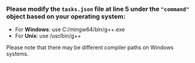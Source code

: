 <!-- @format -->

### Please modify the `tasks.json` file at line **5** under the `"command"` object based on your operating system:

- For **Windows**: use C:/mingw64/bin/g++.exe
- For **Unix**: use /usr/bin/g++

Please note that there may be different compiler paths on Windows systems.
